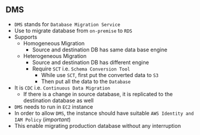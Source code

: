 ## DMS

- `DMS` stands for `Database Migration Service`
- Use to migrate database from `on-premise` to `RDS`
- Supports
  - Homogeneous Migration
    - Source and destination DB has same data base engine
  - Heterogeneous Migration
    - Source and destination DB has different engine
    - Require `SCT` i.e. `Schema Conversion Tool`
      - While use `SCT`, first put the converted data to `S3`
      - Then put all the data to the `Database`
- It is `CDC` i.e. `Continuous Data Migration`
  - If there is a change in source database, it is replicated to the destination database as well
- `DMS` needs to run in `EC2` instance
- In order to allow `DMS`, the instance should have suitable `AWS Identity and IAM Policy` (_important_)
- This enable migrating production database without any interruption
